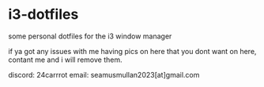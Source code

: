 # i3-dotfiles

some personal dotfiles for the i3 window manager

if ya got any issues with me having pics on here that you dont want on here, contant me and i will remove them.

discord: 24carrrot
email: seamusmullan2023\[at\]gmail.com
